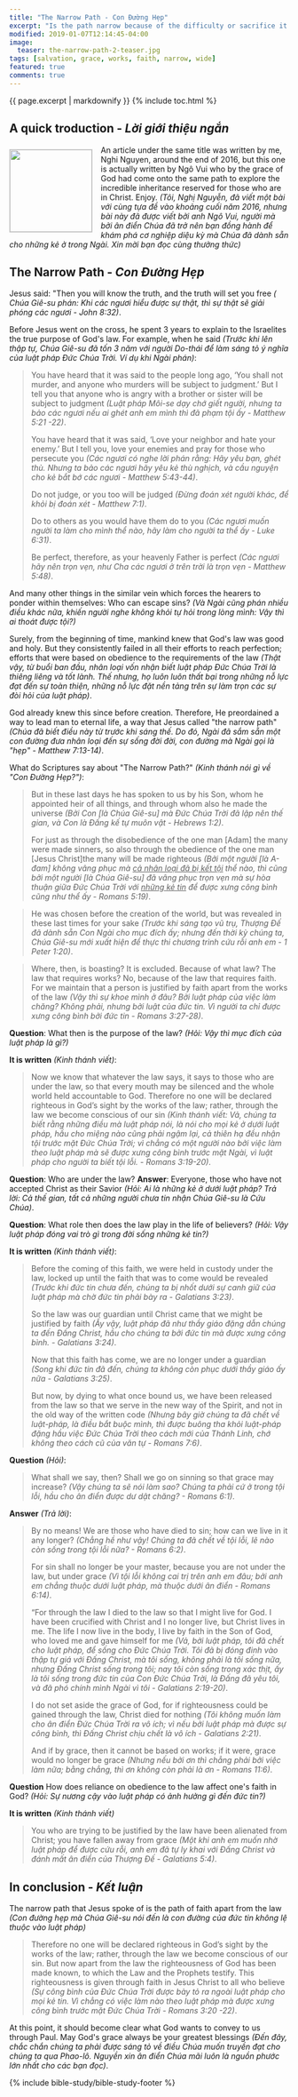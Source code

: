 ```yaml
---
title: "The Narrow Path - Con Đường Hẹp"
excerpt: "Is the path narrow because of the difficulty or sacrifice it asks of its followers? Or it is only so because of the very narrowness of its definition? <i>(Phải chăng đường hẹp vì những khó khăn và hy sinh mà người theo phải chịu? Hoặc chỉ là hẹp về định nghĩa của nó?)</i>"
modified: 2019-01-07T12:14:45-04:00
image:
  teaser: the-narrow-path-2-teaser.jpg
tags: [salvation, grace, works, faith, narrow, wide]
featured: true
comments: true
---
```

{{ page.excerpt | markdownify }}
{% include toc.html %}
<!--a href="{{ site.url }}{% post_url articles-viet/2018-12-05-Awake-O-Sleeper-Viet %}"><em>(Bấm vào đây để đọc tiếng Việt)</em></a-->

## A quick troduction - *Lời giới thiệu ngắn*

<img alt src="{{ site.url }}/assets/images/the-narrow-path-2-teaser.jpg" style="border: 1px solid #cccccc; margin: 7px 15px 0px 0px; max-width: 100%; height: 148px; padding: 0px; float: left;">

An article under the same title was written by me, Nghi Nguyen, around the end of 2016, but this one is actually written by Ngô Vui who by the grace of God had come onto the same path to explore the incredible inheritance reserved for those who are in Christ. Enjoy. *(Tôi, Nghị Nguyễn, đã viết một bài với cùng tựa đề vào khoảng cuối năm 2016, nhưng bài này đã được viết bởi anh Ngô Vui, người mà bởi ân điển Chúa đã trở nên bạn đồng hành để khám phá cơ nghiệp diệu kỳ mà Chúa đã dành sẵn cho những kẻ ở trong Ngài. Xin mời bạn đọc cùng thưởng thức)*

## The Narrow Path - *Con Đường Hẹp*

Jesus said: "Then you will know the truth, and the truth will set you free *( Chúa Giê-su phán: Khi các ngươi hiểu được sự thật, thì sự thật sẽ giải phóng các ngươi - John 8:32)*.

Before Jesus went on the cross, he spent 3 years to explain to the Israelites the true purpose of God's law. For example, when he said *(Trước khi lên thập tự, Chúa Giê-su đã tốn 3 năm với người Do-thái để làm sáng tỏ ý nghĩa của luật pháp Đức Chúa Trời. Ví dụ khi Ngài phán)*:

> You have heard that it was said to the people long ago, ‘You shall not murder, and anyone who murders will be subject to judgment.’ But I tell you that anyone who is angry with a brother or sister will be subject to judgment *(Luật pháp Môi-se dạy chớ giết người, nhưng ta bảo các ngươi nếu ai ghét anh em mình thì đã phạm tội ấy - Matthew 5:21 -22)*.
>
> You have heard that it was said, ‘Love your neighbor and hate your enemy.’  But I tell you, love your enemies and pray for those who persecute you *(Các ngươi có nghe lời phán rằng: Hãy yêu bạn, ghét thù. Nhưng ta bảo các ngươi hãy yêu kẻ thù nghịch, và cầu nguyện cho kẻ bắt bớ các ngươi - Matthew 5:43-44)*.
>
> Do not judge, or you too will be judged *(Đừng đoán xét người khác, để khỏi bị đoán xét - Matthew 7:1)*.
>
> Do to others as you would have them do to you *(Các ngươi muốn người ta làm cho mình thể nào, hãy làm cho người ta thể ấy - Luke 6:31)*.
>
> Be perfect, therefore, as your heavenly Father is perfect *(Các ngươi hãy nên trọn vẹn, như Cha các ngươi ở trên trời là trọn vẹn - Matthew 5:48)*.

And many other things in the similar vein which forces the hearers to ponder within themselves: Who can escape sins? *(Và Ngài cũng phán nhiều điều khác nữa, khiến người nghe không khỏi tự hỏi trong lòng mình: Vậy thì ai thoát được tội?)*

Surely, from the beginning of time, mankind knew that God's law was good and holy. But they consistently failed in all their efforts to reach perfection; efforts that were based on obedience to the requirements of the law *(Thật vậy, từ buổi ban đầu, nhân loại vốn nhận biết luật pháp Đức Chúa Trời là thiêng liêng và tốt lành. Thế nhưng, họ luôn luôn thất bại trong những nỗ lực đạt đến sự toàn thiện, những nỗ lực đặt nền tảng trên sự làm trọn các sự đòi hỏi của luật pháp)*.

God already knew this since before creation. Therefore, He preordained a way to lead man to eternal life, a way that Jesus called "the narrow path" *(Chúa đã biết điều này từ trước khi sáng thế. Do đó, Ngài đã sắm sẵn một con đường đưa nhân loại đến sự sống đời đời,  con đường mà Ngài gọi là "hẹp" - Matthew 7:13-14)*.

What do Scriptures say about "The Narrow Path?" *(Kinh thánh nói gì về "Con Đường Hẹp?")*:

> But in these last days he has spoken to us by his Son, whom he appointed heir of all things, and through whom also he made the universe *(Bởi Con [là Chúa Giê-su] mà Đức Chúa Trời đã lập nên thế gian, và Con là Đấng kế tự muôn vật - Hebrews 1:2)*.
>
> For just as through the disobedience of the one man [Adam] the many were made sinners, so also through the obedience of the one man [Jesus Christ]the many will be made righteous *(Bởi một người [là A-đam] không vâng phục mà <u>cả nhân loại đã bị kết tội</u> thể nào, thì cũng bởi một người [là Chúa Giê-su] đã vâng phục trọn vẹn mà sự hòa thuận giữa Đức Chúa Trời với <u>những kẻ tin</u> để được xưng công bình cũng như thể ấy - Romans 5:19)*.

>
> He was chosen before the creation of the world, but was revealed in these last times for your sake *(Trước khi sáng tạo vũ trụ, Thượng Đế đã dành sẵn Con Ngài cho mục đích ấy; nhưng đến thời kỳ chúng ta, Chúa Giê-su mới xuất hiện để thực thi chương trình cứu rỗi anh em - 1 Peter 1:20)*.

>
> Where, then, is boasting? It is excluded. Because of what law? The law that requires works? No, because of the law that requires faith. For we maintain that a person is justified by faith apart from the works of the law *(Vậy thì sự khoe mình ở đâu? Bởi luật pháp của việc làm chăng? Không phải, nhưng bởi luật của đức tin. Vì người ta chỉ được xưng công bình bởi đức tin - Romans 3:27-28)*.

**Question**: What then is the purpose of the law? *(Hỏi: Vậy thì mục đích của luật pháp là gì?)*

**It is written** *(Kinh thánh viết)*:

> Now we know that whatever the law says, it says to those who are under the law, so that every mouth may be silenced and the whole world held accountable to God. Therefore no one will be declared righteous in God’s sight by the works of the law; rather, through the law we become conscious of our sin *(Kinh thánh viết:  Vả, chúng ta biết rằng những điều mà luật pháp nói, là nói cho mọi kẻ ở dưới luật pháp, hầu cho miệng nào cũng phải ngậm lại, cả thiên hạ đều nhận tội trước mặt Đức Chúa Trời; vì chẳng có một người nào bởi việc làm theo luật pháp mà sẽ được xưng công bình trước mặt Ngài, vì luật pháp cho người ta biết tội lỗi. - Romans 3:19-20)*.

**Question**: Who are under the law? **Answer**: Everyone, those who have not accepted Christ as their Savior *(Hỏi: Ai là những kẻ ở dưới luật pháp? Trả lời: Cả thế gian, tất cả những người chưa tin nhận Chúa Giê-su là Cứu Chúa)*.

**Question**: What role then does the law play in the life of believers? *(Hỏi: Vậy luật pháp đóng vai trò gì  trong đời sống những kẻ tin?)*

**It is written** *(Kinh thánh viết)*:  

> Before the coming of this faith, we were held in custody under the law, locked up until the faith that was to come would be revealed *(Trước khi đức tin chưa đến, chúng ta bị nhốt dưới sự canh giữ của luật pháp mà chờ đức tin phải bày ra - Galatians 3:23)*.
>
> So the law was our guardian until Christ came that we might be justified by faith *(Ấy vậy, luật pháp đã như thầy giáo đặng dẫn chúng ta đến Đấng Christ, hầu cho chúng ta bởi đức tin mà được xưng công bình. - Galatians 3:24)*.  
>
> Now that this faith has come, we are no longer under a guardian *(Song khi đức tin đã đến, chúng ta không còn phục dưới thầy giáo ấy nữa - Galatians 3:25)*.
>
> But now, by dying to what once bound us, we have been released from the law so that we serve in the new way of the Spirit, and not in the old way of the written code *(Nhưng bây giờ chúng ta đã chết về luật-pháp, là điều bắt buộc mình, thì được buông tha khỏi luật-pháp đặng hầu việc Ðức Chúa Trời theo cách mới của Thánh Linh, chớ không theo cách cũ của văn tự - Romans 7:6)*.

**Question** *(Hỏi)*:

> What shall we say, then? Shall we go on sinning so that grace may increase? *(Vậy chúng ta sẽ nói làm sao? Chúng ta phải cứ ở trong tội lỗi, hầu cho ân điển được dư dật chăng? - Romans 6:1)*.

**Answer** *(Trả lời)*:

> By no means! We are those who have died to sin; how can we live in it any longer? *(Chẳng hề như vậy! Chúng ta đã chết về tội lỗi, lẽ nào còn sống trong tội lỗi nữa? - Romans 6:2)*.
>
> For sin shall no longer be your master, because you are not under the law, but under grace *(Vì tội lỗi không cai trị trên anh em đâu; bởi anh em chẳng thuộc dưới luật pháp, mà thuộc dưới ân điển - Romans 6:14)*.
>
> “For through the law I died to the law so that I might live for God. I have been crucified with Christ and I no longer live, but Christ lives in me. The life I now live in the body, I live by faith in the Son of God, who loved me and gave himself for me *(Vả, bởi luật pháp, tôi đã chết cho luật pháp, để sống cho Đức Chúa Trời. Tôi đã bị đóng đinh vào thập tự giá với Đấng Christ, mà tôi sống, không phải là tôi sống nữa, nhưng Đấng Christ sống trong tôi; nay tôi còn sống trong xác thịt, ấy là tôi sống trong đức tin của Con Đức Chúa Trời, là Đấng đã yêu tôi, và đã phó chính mình Ngài vì tôi - Galatians 2:19-20)*.
>
> I do not set aside the grace of God, for if righteousness could be gained through the law, Christ died for nothing *(Tôi không muốn làm cho ân điển Đức Chúa Trời ra vô ích; vì nếu bởi luật pháp mà được sự công bình, thì Đấng Christ chịu chết là vô ích - Galatians 2:21)*.
>
> And if by grace, then it cannot be based on works; if it were, grace would no longer be grace *(Nhưng nếu bởi ơn thì chẳng phải bởi việc làm nữa; bằng chẳng, thì ơn không còn phải là ơn - Romans 11:6)*.

**Question** How does reliance on obedience to the law affect one's faith in God? *(Hỏi: Sự nương cậy vào luật pháp có ảnh hưởng gì đến đức tin?)*

**It is written** *(Kinh thánh viết)*

> You who are trying to be justified by the law have been alienated from Christ; you have fallen away from grace *(Một khi anh em muốn nhờ luật pháp để được cứu rỗi, anh em đã tự ly khai với Đấng Christ và đánh mất ân điển của Thượng Đế - Galatians 5:4)*.

## In conclusion - *Kết luận* 

The narrow path that Jesus spoke of is the path of faith apart from the law *(Con đường hẹp mà Chúa Giê-su nói đến là con đường của đức tin không lệ thuộc vào luật pháp)*
  
> Therefore no one will be declared righteous in God’s sight by the works of the law; rather, through the law we become conscious of our sin. But now apart from the law the righteousness of God has been made known, to which the Law and the Prophets testify. This righteousness is given through faith in Jesus Christ to all who believe *(Sự công bình của Đức Chúa Trời được bày tỏ ra ngoài luật pháp cho mọi kẻ tin. Vì chẳng có việc làm nào theo luật pháp mà được xưng công bình trước mặt Đức Chúa Trời - Romans 3:20 -22)*.

At this point, it should become clear what God wants to convey to us through Paul. May God's grace always be your greatest blessings *(Đến đây, chắc chắn chúng ta phải được sáng tỏ về điều Chúa muốn truyền đạt cho chúng ta qua Phao-lô. Nguyền xin ân điển Chúa mãi luôn là nguồn phước lớn nhất cho các bạn đọc)*.

{% include bible-study/bible-study-footer %}
